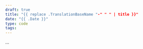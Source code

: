 ```yaml
---
draft: true
title: "{{ replace .TranslationBaseName "-" " " | title }}"
date: "{{ .Date }}"
type: code
tags:
---
```


...
